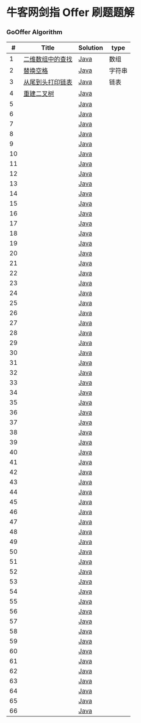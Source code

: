 牛客网剑指 Offer 刷题题解
========

### GoOffer Algorithm


| # | Title | Solution | type |
|---| ----- | -------- | ---------- |
|1|[二维数组中的查找](https://www.nowcoder.com/practice/abc3fe2ce8e146608e868a70efebf62e?tpId=13&tqId=11154&tPage=1&rp=1&ru=/ta/coding-interviews&qru=/ta/coding-interviews/question-ranking)| [Java](https://github.com/liuenci/GoOffer/blob/master/src/com/cier/one/T1.java)|数组|
|2|[替换空格](https://www.nowcoder.com/practice/4060ac7e3e404ad1a894ef3e17650423?tpId=13&tqId=11155&tPage=1&rp=1&ru=/ta/coding-interviews&qru=/ta/coding-interviews/question-ranking)| [Java](https://github.com/liuenci/GoOffer/blob/master/src/com/cier/one/T2.java)|字符串|
|3|[从尾到头打印链表](https://www.nowcoder.com/practice/d0267f7f55b3412ba93bd35cfa8e8035?tpId=13&tqId=11156&rp=1&ru=/ta/coding-interviews&qru=/ta/coding-interviews/question-ranking)| [Java](https://github.com/liuenci/GoOffer/blob/master/src/com/cier/one/T3.java)|链表|
|4|[重建二叉树](https://www.nowcoder.com/practice/8a19cbe657394eeaac2f6ea9b0f6fcf6?tpId=13&tqId=11157&rp=1&ru=/ta/coding-interviews&qru=/ta/coding-interviews/question-ranking)| [Java](https://github.com/liuenci/GoOffer/blob/master/src/com/cier/one/T4.java)||
|5|[]()| [Java](https://github.com/liuenci/GoOffer/blob/master/src/com/cier/one/T3.java)||
|6|[]()| [Java](https://github.com/liuenci/GoOffer/blob/master/src/com/cier/one/T3.java)||
|7|[]()| [Java](https://github.com/liuenci/GoOffer/blob/master/src/com/cier/one/T3.java)||
|8|[]()| [Java](https://github.com/liuenci/GoOffer/blob/master/src/com/cier/one/T3.java)||
|9|[]()| [Java](https://github.com/liuenci/GoOffer/blob/master/src/com/cier/one/T3.java)||
|10|[]()| [Java](https://github.com/liuenci/GoOffer/blob/master/src/com/cier/one/T3.java)||
|11|[]()| [Java](https://github.com/liuenci/GoOffer/blob/master/src/com/cier/one/T3.java)||
|12|[]()| [Java](https://github.com/liuenci/GoOffer/blob/master/src/com/cier/one/T3.java)||
|13|[]()| [Java](https://github.com/liuenci/GoOffer/blob/master/src/com/cier/one/T3.java)||
|14|[]()| [Java](https://github.com/liuenci/GoOffer/blob/master/src/com/cier/one/T3.java)||
|15|[]()| [Java](https://github.com/liuenci/GoOffer/blob/master/src/com/cier/one/T3.java)||
|16|[]()| [Java](https://github.com/liuenci/GoOffer/blob/master/src/com/cier/one/T3.java)||
|17|[]()| [Java](https://github.com/liuenci/GoOffer/blob/master/src/com/cier/one/T3.java)||
|18|[]()| [Java](https://github.com/liuenci/GoOffer/blob/master/src/com/cier/one/T3.java)||
|19|[]()| [Java](https://github.com/liuenci/GoOffer/blob/master/src/com/cier/one/T3.java)||
|20|[]()| [Java](https://github.com/liuenci/GoOffer/blob/master/src/com/cier/one/T3.java)||
|21|[]()| [Java](https://github.com/liuenci/GoOffer/blob/master/src/com/cier/one/T3.java)||
|22|[]()| [Java](https://github.com/liuenci/GoOffer/blob/master/src/com/cier/one/T3.java)||
|23|[]()| [Java](https://github.com/liuenci/GoOffer/blob/master/src/com/cier/one/T3.java)||
|24|[]()| [Java](https://github.com/liuenci/GoOffer/blob/master/src/com/cier/one/T3.java)||
|25|[]()| [Java](https://github.com/liuenci/GoOffer/blob/master/src/com/cier/one/T3.java)||
|26|[]()| [Java](https://github.com/liuenci/GoOffer/blob/master/src/com/cier/one/T3.java)||
|27|[]()| [Java](https://github.com/liuenci/GoOffer/blob/master/src/com/cier/one/T3.java)||
|28|[]()| [Java](https://github.com/liuenci/GoOffer/blob/master/src/com/cier/one/T3.java)||
|29|[]()| [Java](https://github.com/liuenci/GoOffer/blob/master/src/com/cier/one/T3.java)||
|30|[]()| [Java](https://github.com/liuenci/GoOffer/blob/master/src/com/cier/one/T3.java)||
|31|[]()| [Java](https://github.com/liuenci/GoOffer/blob/master/src/com/cier/one/T3.java)||
|32|[]()| [Java](https://github.com/liuenci/GoOffer/blob/master/src/com/cier/one/T3.java)||
|33|[]()| [Java](https://github.com/liuenci/GoOffer/blob/master/src/com/cier/one/T3.java)||
|34|[]()| [Java](https://github.com/liuenci/GoOffer/blob/master/src/com/cier/one/T3.java)||
|35|[]()| [Java](https://github.com/liuenci/GoOffer/blob/master/src/com/cier/one/T3.java)||
|36|[]()| [Java](https://github.com/liuenci/GoOffer/blob/master/src/com/cier/one/T3.java)||
|37|[]()| [Java](https://github.com/liuenci/GoOffer/blob/master/src/com/cier/one/T3.java)||
|38|[]()| [Java](https://github.com/liuenci/GoOffer/blob/master/src/com/cier/one/T3.java)||
|39|[]()| [Java](https://github.com/liuenci/GoOffer/blob/master/src/com/cier/one/T3.java)||
|40|[]()| [Java](https://github.com/liuenci/GoOffer/blob/master/src/com/cier/one/T3.java)||
|41|[]()| [Java](https://github.com/liuenci/GoOffer/blob/master/src/com/cier/one/T3.java)||
|42|[]()| [Java](https://github.com/liuenci/GoOffer/blob/master/src/com/cier/one/T3.java)||
|43|[]()| [Java](https://github.com/liuenci/GoOffer/blob/master/src/com/cier/one/T3.java)||
|44|[]()| [Java](https://github.com/liuenci/GoOffer/blob/master/src/com/cier/one/T3.java)||
|45|[]()| [Java](https://github.com/liuenci/GoOffer/blob/master/src/com/cier/one/T3.java)||
|46|[]()| [Java](https://github.com/liuenci/GoOffer/blob/master/src/com/cier/one/T3.java)||
|47|[]()| [Java](https://github.com/liuenci/GoOffer/blob/master/src/com/cier/one/T3.java)||
|48|[]()| [Java](https://github.com/liuenci/GoOffer/blob/master/src/com/cier/one/T3.java)||
|49|[]()| [Java](https://github.com/liuenci/GoOffer/blob/master/src/com/cier/one/T3.java)||
|50|[]()| [Java](https://github.com/liuenci/GoOffer/blob/master/src/com/cier/one/T3.java)||
|51|[]()| [Java](https://github.com/liuenci/GoOffer/blob/master/src/com/cier/one/T3.java)||
|52|[]()| [Java](https://github.com/liuenci/GoOffer/blob/master/src/com/cier/one/T3.java)||
|53|[]()| [Java](https://github.com/liuenci/GoOffer/blob/master/src/com/cier/one/T3.java)||
|54|[]()| [Java](https://github.com/liuenci/GoOffer/blob/master/src/com/cier/one/T3.java)||
|55|[]()| [Java](https://github.com/liuenci/GoOffer/blob/master/src/com/cier/one/T3.java)||
|56|[]()| [Java](https://github.com/liuenci/GoOffer/blob/master/src/com/cier/one/T3.java)||
|57|[]()| [Java](https://github.com/liuenci/GoOffer/blob/master/src/com/cier/one/T3.java)||
|58|[]()| [Java](https://github.com/liuenci/GoOffer/blob/master/src/com/cier/one/T3.java)||
|59|[]()| [Java](https://github.com/liuenci/GoOffer/blob/master/src/com/cier/one/T3.java)||
|60|[]()| [Java](https://github.com/liuenci/GoOffer/blob/master/src/com/cier/one/T3.java)||
|61|[]()| [Java](https://github.com/liuenci/GoOffer/blob/master/src/com/cier/one/T3.java)||
|62|[]()| [Java](https://github.com/liuenci/GoOffer/blob/master/src/com/cier/one/T3.java)||
|63|[]()| [Java](https://github.com/liuenci/GoOffer/blob/master/src/com/cier/one/T3.java)||
|64|[]()| [Java](https://github.com/liuenci/GoOffer/blob/master/src/com/cier/one/T3.java)||
|65|[]()| [Java](https://github.com/liuenci/GoOffer/blob/master/src/com/cier/one/T3.java)||
|66|[]()| [Java](https://github.com/liuenci/GoOffer/blob/master/src/com/cier/one/T3.java)||
